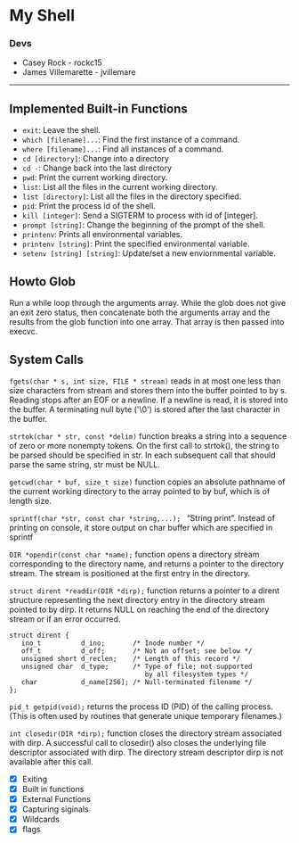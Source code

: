 # My Shell
### Devs
- Casey Rock - rockc15 
- James Villemarette - jvillemare
---

## Implemented Built-in Functions

 - `exit`: Leave the shell.
 - `which [filename]...`: Find the first instance of a command.
 - `where [filename]...`: Find all instances of a command.
 - `cd [directory]`: Change into a directory
 - `cd -`: Change back into the last directory
 - `pwd`: Print the current working directory.
 - `list`: List all the files in the current working directory.
 - `list [directory]`: List all the files in the directory specified.
 - `pid`: Print the process id of the shell.
 - `kill [integer]`: Send a SIGTERM to process with id of [integer].
 - `prompt [string]`: Change the beginning of the prompt of the shell.
 - `printenv`: Prints all environmental variables.
 - `printenv [string]`: Print the specified environmental variable.
 - `setenv [string] [string]`: Update/set a new enviornmental variable.

## Howto Glob

Run a while loop through the arguments array. While the glob does not
give an exit zero status, then concatenate both the arguments array and
the results from the glob function into one array. That array is then
passed into execvc. 

## System Calls 

`fgets(char * s, int size, FILE * stream)`
reads in at most one less than size characters from stream and stores 
them into the buffer pointed to by s. Reading stops after an
EOF or a newline.  If a newline is read, it is stored into the buffer.
A terminating null byte ('\0') is stored after the  last  character  in
the buffer.

`strtok(char * str, const *delim)`
function breaks a string into a sequence of zero or more
nonempty tokens.  On the first call  to  strtok(),  the  string  to  be
parsed should be specified in str.  In each subsequent call that should
parse the same string, str must be NULL.

`getcwd(char * buf, size_t size)`
function copies an absolute pathname of the current
working directory to the array pointed to by buf, which is of length
size.

`sprintf(char *str, const char *string,...); `
“String print”. Instead of printing on console, it store output on char buffer which are specified in sprintf

`DIR *opendir(const char *name);`
function opens a directory stream corresponding to the
directory name, and returns a pointer to the directory stream.  The
stream is positioned at the first entry in the directory.

`struct dirent *readdir(DIR *dirp);`
function returns a pointer to a dirent structure
representing the next directory entry in the directory stream pointed
to by dirp.  It returns NULL on reaching the end of the directory
stream or if an error occurred.

```
struct dirent {
   ino_t          d_ino;       /* Inode number */
   off_t          d_off;       /* Not an offset; see below */
   unsigned short d_reclen;    /* Length of this record */
   unsigned char  d_type;      /* Type of file; not supported
                                  by all filesystem types */
   char           d_name[256]; /* Null-terminated filename */
};
```

`pid_t getpid(void);`
returns the process ID (PID) of the calling process.  (This
is often used by routines that generate unique temporary filenames.)

`int closedir(DIR *dirp);`
function closes the directory stream associated with dirp. A successful call to closedir() also closes the underlying file descriptor associated with dirp. The directory stream descriptor dirp is not available after this call.

- [x] Exiting
- [x] Built in functions
- [x] External Functions
- [x] Capturing siginals 
- [x] Wildcards
- [x] flags
